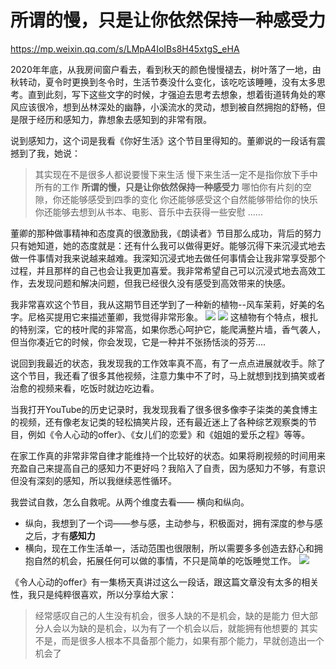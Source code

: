 # 所谓的慢，只是让你依然保持一种感受力 
https://mp.weixin.qq.com/s/LMpA4IoIBs8H45xtgS_eHA

2020年年底，从我房间窗户看去，看到秋天的颜色慢慢褪去，树叶落了一地，由秋转动，夏令时更换到冬令时，生活节奏没什么变化，该吃吃该睡睡，没有太多思考。直到此刻，写下这些文字的时候，才强迫去思考去想象，想着街道转角处的寒风应该很冷，想到丛林深处的幽静，小溪流水的灵动，想到被自然拥抱的舒畅，但是限于经历和感知力，靠想象去感知到的非常有限。

说到感知力，这个词是我看《你好生活》这个节目里得知的。董卿说的一段话有震撼到了我，她说：
>其实现在不是很多人都说要慢下来生活
>慢下来生活一定不是指你放下手中所有的工作
>**所谓的慢，只是让你依然保持一种感受力**
>哪怕你有片刻的空隙，你还能够感受到四季的变化
>你还能够感受这个自然能够带给你的快乐
>你还能够去想到从书本、电影、音乐中去获得一些安慰
> ......

董卿的那种做事精神和态度真的很激励我，《朗读者》节目那么成功，背后的努力只有她知道，她的态度就是：还有什么我可以做得更好。能够沉得下来沉浸式地去做一件事情对我来说越来越难。我深知沉浸式地去做任何事情会让我非常享受那个过程，并且那样的自己也会让我更加喜爱。我非常希望自己可以沉浸式地去高效工作，去发现问题和解决问题，但我已经很久没有感受到高效带来的快感。

我非常喜欢这个节目，我从这期节目还学到了一种新的植物--风车茉莉，好美的名字。尼格买提用它来描述董卿，我觉得非常形象。
![](./_image/2020-12-06-01-03-30.png)
![](./_image/2020-12-06-01-04-02.png)
这植物有个特点，根扎的特别深，它的枝叶爬的非常高，如果你悉心呵护它，能爬满整片墙，香气袭人，但当你凑近它的时候，你会发现，它是一种并不张扬恬淡的芬芳....

说回到我最近的状态，我发现我的工作效率真不高，有了一点点进展就收手。除了这个节目，我还看了很多其他视频，注意力集中不了时，马上就想到找到搞笑或者治愈的视频来看，吃饭时就边吃边看。

当我打开YouTube的历史记录时，我发现我看了很多很多像李子柒类的美食博主的视频，还有像老友记类的轻松搞笑片段，还有最近迷上了各种综艺观察类的节目，例如《令人心动的offer》、《女儿们的恋爱》和《姐姐的爱乐之程》等等。

在家工作真的非常非常自律才能维持一个比较好的状态。如果将刷视频的时间用来充盈自己来提高自己的感知力不更好吗？我陷入了自责，因为感知力不够，有意识但没有深刻的感知，所以我继续恶性循环。

我尝试自救，怎么自救呢。从两个维度去看—— 横向和纵向。
* 纵向，我想到了一个词——参与感，主动参与，积极面对，拥有深度的参与感之后，才有**感知力**
* 横向，现在工作生活单一，活动范围也很限制，所以需要多多创造去舒心和拥抱自然的机会，拓展任何可以做的事情，不只是简单的吃饭睡觉工作。
![](./_image/2020-12-06-01-02-42.png)

《令人心动的offer》有一集杨天真讲过这么一段话，跟这篇文章没有太多的相关性，我只是纯粹很喜欢，所以分享给大家：
>经常感叹自己的人生没有机会，很多人缺的不是机会，缺的是能力
>但大部分人会以为缺的是机会，以为有了一个机会以后，就能拥有他想要的
>其实不是，而是很多人根本不具备那个能力，如果有那个能力，早就创造出一个机会了



